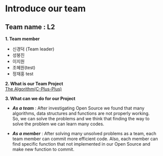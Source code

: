 # Introduce our team
## Team name : L2 <br>
**1. Team member**
   - 신경덕 (Team leader)  
   - 성봉진
   - 이지원
   - 조혜원(test)
   - 정재홍
test

**2. What is our Team Project** <br>
      [The Algorithm(C-Plus-Plus)](https://github.com/TheAlgorithms/C-Plus-Plus)


**3. What can we do for our Project** <br>
- *__As a team__* : After investigating Open Source we found that many algorithms, data structures and functions are not properly working. <br>
So, we can solve the problems and we think that finding the way to solve 
the problem we can learn many codes. 

- *__As a member__* : After solving many unsolved problems as a team, each team member can commit more efficient code. Also, each member can find specific function that not implemented in our Open Source and make new function to commit. 
